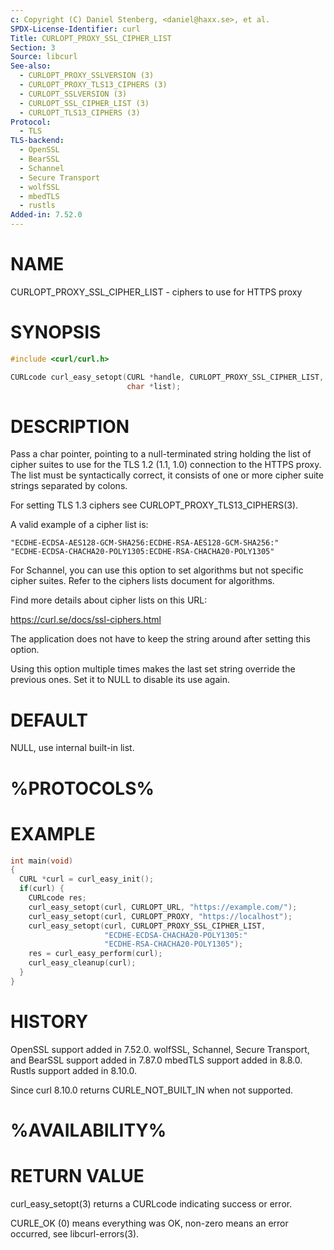 ```yaml
---
c: Copyright (C) Daniel Stenberg, <daniel@haxx.se>, et al.
SPDX-License-Identifier: curl
Title: CURLOPT_PROXY_SSL_CIPHER_LIST
Section: 3
Source: libcurl
See-also:
  - CURLOPT_PROXY_SSLVERSION (3)
  - CURLOPT_PROXY_TLS13_CIPHERS (3)
  - CURLOPT_SSLVERSION (3)
  - CURLOPT_SSL_CIPHER_LIST (3)
  - CURLOPT_TLS13_CIPHERS (3)
Protocol:
  - TLS
TLS-backend:
  - OpenSSL
  - BearSSL
  - Schannel
  - Secure Transport
  - wolfSSL
  - mbedTLS
  - rustls
Added-in: 7.52.0
---
```


# NAME

CURLOPT_PROXY_SSL_CIPHER_LIST - ciphers to use for HTTPS proxy

# SYNOPSIS

~~~c
#include <curl/curl.h>

CURLcode curl_easy_setopt(CURL *handle, CURLOPT_PROXY_SSL_CIPHER_LIST,
                          char *list);
~~~

# DESCRIPTION

Pass a char pointer, pointing to a null-terminated string holding the list of
cipher suites to use for the TLS 1.2 (1.1, 1.0) connection to the HTTPS proxy.
The list must be syntactically correct, it consists of one or more cipher suite
strings separated by colons.

For setting TLS 1.3 ciphers see CURLOPT_PROXY_TLS13_CIPHERS(3).

A valid example of a cipher list is:
~~~
"ECDHE-ECDSA-AES128-GCM-SHA256:ECDHE-RSA-AES128-GCM-SHA256:"
"ECDHE-ECDSA-CHACHA20-POLY1305:ECDHE-RSA-CHACHA20-POLY1305"
~~~

For Schannel, you can use this option to set algorithms but not specific
cipher suites. Refer to the ciphers lists document for algorithms.

Find more details about cipher lists on this URL:

 https://curl.se/docs/ssl-ciphers.html

The application does not have to keep the string around after setting this
option.

Using this option multiple times makes the last set string override the
previous ones. Set it to NULL to disable its use again.

# DEFAULT

NULL, use internal built-in list.

# %PROTOCOLS%

# EXAMPLE

~~~c
int main(void)
{
  CURL *curl = curl_easy_init();
  if(curl) {
    CURLcode res;
    curl_easy_setopt(curl, CURLOPT_URL, "https://example.com/");
    curl_easy_setopt(curl, CURLOPT_PROXY, "https://localhost");
    curl_easy_setopt(curl, CURLOPT_PROXY_SSL_CIPHER_LIST,
                     "ECDHE-ECDSA-CHACHA20-POLY1305:"
                     "ECDHE-RSA-CHACHA20-POLY1305");
    res = curl_easy_perform(curl);
    curl_easy_cleanup(curl);
  }
}
~~~

# HISTORY

OpenSSL support added in 7.52.0.
wolfSSL, Schannel, Secure Transport, and BearSSL support added in 7.87.0
mbedTLS support added in 8.8.0.
Rustls support added in 8.10.0.

Since curl 8.10.0 returns CURLE_NOT_BUILT_IN when not supported.

# %AVAILABILITY%

# RETURN VALUE

curl_easy_setopt(3) returns a CURLcode indicating success or error.

CURLE_OK (0) means everything was OK, non-zero means an error occurred, see
libcurl-errors(3).
